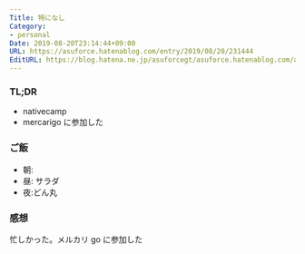 ```yaml
---
Title: 特になし
Category:
- personal
Date: 2019-08-20T23:14:44+09:00
URL: https://asuforce.hatenablog.com/entry/2019/08/20/231444
EditURL: https://blog.hatena.ne.jp/asuforcegt/asuforce.hatenablog.com/atom/entry/26006613401093195
---
```


### TL;DR

- nativecamp
- mercarigo に参加した

### ご飯

- 朝:
- 昼: サラダ
- 夜:どん丸

### 感想

忙しかった。メルカリ go に参加した
